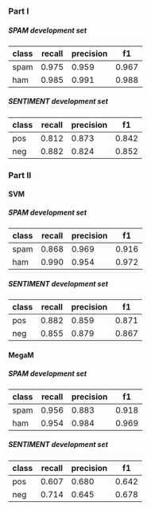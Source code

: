 ### Part I
##### SPAM development set
| class | recall | precision | f1    |
|-------|--------|-----------|-------|
| spam  | 0.975  | 0.959     | 0.967 |
| ham   | 0.985  | 0.991     | 0.988 |

##### SENTIMENT development set
| class | recall | precision | f1    |
|-------|--------|-----------|-------|
| pos   | 0.812  | 0.873     | 0.842 |
| neg   | 0.882  | 0.824     | 0.852 |

### Part II
####  SVM
##### SPAM development set
| class | recall | precision | f1    |
|-------|--------|-----------|-------|
| spam  | 0.868  | 0.969     | 0.916 |
| ham   | 0.990  | 0.954     | 0.972 |

##### SENTIMENT development set
| class | recall | precision | f1    |
|-------|--------|-----------|-------|
| pos   | 0.882  | 0.859     | 0.871 |
| neg   | 0.855  | 0.879     | 0.867 |

#### MegaM
##### SPAM development set
| class | recall | precision | f1    |
|-------|--------|-----------|-------|
| spam  | 0.956  | 0.883     | 0.918 |
| ham   | 0.954  | 0.984     | 0.969 |

##### SENTIMENT development set
| class | recall | precision | f1    |
|-------|--------|-----------|-------|
| pos   | 0.607  | 0.680     | 0.642 |
| neg   | 0.714  | 0.645     | 0.678 |